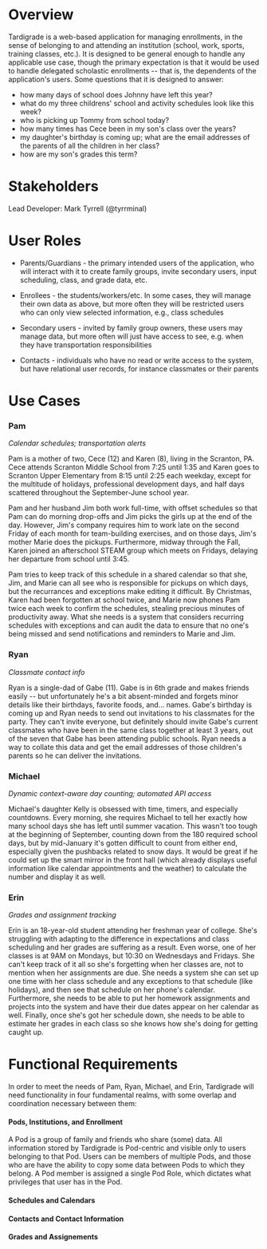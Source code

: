﻿# Overview

Tardigrade is a web-based application for managing enrollments, in the sense of belonging to and attending an institution (school, work, sports, training classes, etc.).
It is designed to be general enough to handle any applicable use case, though the primary expectation is that it would be used to handle delegated scholastic enrollments -- that is,
the dependents of the application's users. Some questions that it is designed to answer:

  * how many days of school does Johnny have left this year?
  * what do my three childrens' school and activity schedules look like this week?
  * who is picking up Tommy from school today?
  * how many times has Cece been in my son's class over the years?
  * my daughter's birthday is coming up; what are the email addresses of the parents of all the children in her class?
  * how are my son's grades this term?

# Stakeholders

Lead Developer: Mark Tyrrell (@tyrrminal)

# User Roles

* Parents/Guardians - the primary intended users of the application, who will interact with it to create family groups, invite secondary users, input scheduling, class, and grade data, etc.

* Enrollees - the students/workers/etc. In some cases, they will manage their own data as above, but more often they will be restricted users who can only view selected information, e.g., class schedules

* Secondary users - invited by family group owners, these users may manage data, but more often will just have access to see, e.g. when they have transportation responsibilities

* Contacts - individuals who have no read or write access to the system, but have relational user records, for instance classmates or their parents

# Use Cases

### Pam

*Calendar schedules; transportation alerts*

Pam is a mother of two, Cece (12) and Karen (8), living in the Scranton, PA. Cece attends Scranton Middle School 
from 7:25 until 1:35 and Karen goes to Scranton Upper Elementary from 8:15 until 2:25 each weekday, except for 
the multitude of holidays, professional development days, and half days scattered throughout the September-June 
school year. 

Pam and her husband Jim both work full-time, with offset schedules so that Pam can do morning drop-offs 
and Jim picks the girls up at the end of the day. However, Jim's company requires him to work late on the 
second Friday of each month for team-building exercises, and on those days, Jim's mother Marie does the 
pickups. Furthermore, midway through the Fall, Karen joined an afterschool STEAM group which meets on Fridays,
delaying her departure from school until 3:45.

Pam tries to keep track of this schedule in a shared calendar so that she, Jim, and Marie can all see who is
responsible for pickups on which days, but the recurrances and exceptions make editing it difficult. By Christmas, Karen
had been forgotten at school twice, and Marie now phones Pam twice each week to confirm the schedules, stealing precious
minutes of productivity away. What she needs is a system that considers recurring schedules with exceptions and can
audit the data to ensure that no one's being missed and send notifications and reminders to Marie and Jim.

### Ryan

*Classmate contact info*

Ryan is a single-dad of Gabe (11). Gabe is in 6th grade and makes friends easily -- but unfortunately he's a bit 
absent-minded and forgets  minor details like their birthdays, favorite foods, and... names. Gabe's birthday is 
coming up and Ryan needs to send out invitations to his classmates for the party. They can't invite everyone, but
definitely should invite Gabe's current classmates who have been in the same class together at least 3 years, out of
the seven that Gabe has been attending public schools. Ryan needs a way to collate this data and get the email addresses
of those children's parents so he can deliver the invitations.

### Michael

*Dynamic context-aware day counting; automated API access*

Michael's daughter Kelly is obsessed with time, timers, and especially countdowns. Every morning, she requires Michael
to tell her exactly how many school days she has left until summer vacation. This wasn't too tough at the beginning of
September, counting down from the 180 required school days, but by mid-January it's gotten difficult to count from either
end, especially given the pushbacks related to snow days. It would be great if he could set up the smart mirror in the front
hall (which already displays useful information like calendar appointments and the weather) to calculate the number and 
display it as well.

### Erin

*Grades and assignment tracking*

Erin is an 18-year-old student attending her freshman year of college. She's struggling with adapting to the difference in
expectations and class scheduling and her grades are suffering as a result. Even worse, one of her classes is at 9AM on Mondays,
but 10:30 on Wednesdays and Fridays. She can't keep track of it all so she's forgetting when her classes are, not to mention when 
her assignments are due. She needs a system she can set up one time with her class schedule and any exceptions to that schedule
(like holidays), and then see that schedule on her phone's calendar. Furthermore, she needs to be able to put her homework assignments
and projects into the system and have their due dates appear on her calendar as well. Finally, once she's got her schedule down,
she needs to be able to estimate her grades in each class so she knows how she's doing for getting caught up.

# Functional Requirements

In order to meet the needs of Pam, Ryan, Michael, and Erin, Tardigrade will need functionality in four fundamental realms,
with some overlap and coordination necessary between them:

#### Pods, Institutions, and Enrollment

A Pod is a group of family and friends who share (some) data. All information stored by Tardigrade is Pod-centric and
visible only to users belonging to that Pod. Users can be members of multiple Pods, and those who are have the ability
to copy some data between Pods to which they belong. A Pod member is assigned a single Pod Role, which dictates what
privileges that user has in the Pod.

#### Schedules and Calendars

#### Contacts and Contact Information

#### Grades and Assignements